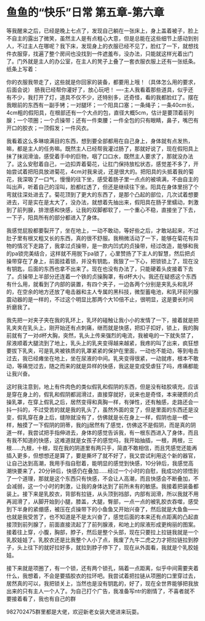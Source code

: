# 鱼鱼的“快乐”日常 第五章-第六章

等我醒来之后，已经是晚上七点了，发现自己躺在一张床上，身上盖着被子，脸上不自主的露出了微笑，虽然主人是有点粗心大意，但是总能在这些细节上感动到别人，不过主人在哪呢？我下床，发现身上的衣服已经不见了，脸红了一下，就想找件衣服穿，找遍了整个房间也没找到一件遮羞布，没办法，只能就这样光着出门了。门外就是主人的办公室，在主人的凳子上叠了一套衣服衣服上还有一张纸条。纸条上写着：

你的衣服我带走了，这些就是你回家的装备，都要用上哦！（具体怎么用的要求，后面会说） 肠我已经帮你灌好了，放心玩吧！ —-主人我看着那些道具，似乎还有不少，我打开了灯，道具不仅不少，还特别多，还奇怪，看的我都脸红了。摆在我眼前的东西有一副手铐；一对腿环；一个阳具口塞；一条绳子；一条40cm长，4cm粗的假阳具，在根部还有一个大点的包，直径大概5cm，估计是要顶着前列腺；一个项圈；一个贞操带；还有一件束腰；一件全包的只有眼睛，鼻子，嘴巴有开口的胶衣；一顶假发；一件风衣。

我看着这么多琳琅满目的东西，想到要全部都用在自己身上，身体就有点发热，嘛，都是主人的任务嘛。既然主人已经帮我灌过肠了，那就好说了，现在假阳具上抹了抹润滑油，感受着手中的巨物，咽了口口水，既然主人要求了，那就没办法了。这么安慰着自己，一边扣弄着菊花，让肛门保持放松状态，感觉差不多了，开始尝试着把阳具放进菊花，4cm对我来说，还是很大的。把阳具的头抵着我的菊花，我深吸了一口气，慢慢的往下坐，感受着肠子里一点点的被填满，不由自主的叫出声，听着自己的淫叫，脸都红透了，但还是继续往下坐。阳具在身体里拐了个弯就往深处进去了。菊花顶到了更大的东西了，是那个凸起的部位，几次试着想要进去，可是实在是太大了，没办法，就想着先抽出来，假阳具在肠子里蠕动，刺激到了前列腺，排泄感和快感，让我的双脚都软了，一个重心不稳，直接坐了下去，一下子，阳具所有的部分都进入了身体。

我感觉屁股都要裂开了，坐在地上，一动不敢动，等好些之后，才敢站起来，不过肚子里有根又粗又长的东西，真的很不舒服。我稍微活动了一下，能够在菊花有异物的情况下走路了，我拿过贞操带，是一款内凹式的贞操带，经过改造，能够和我的pa锁完美结合，这样就不用脱下pa锁了，心里赞扬了下主人的智慧，然后把贞操带穿在了身上，前面挂着锁，并没有钥匙，我狠了一下心，把锁锁上了，现在没有钥匙，后面的东西也拿不出来了。现在也没有办法了，只能硬着头皮接着下去了。贞操带上半部分还连着一个铁的贞操胸罩，有d杯大小。我还在疑惑这个东西有什么用，就看到了内部的装置，有四个夹子，一边各两个分别是夹乳头和乳环的，在空余的地方还放了电击器和主人专属的黑科技，微型蓄电池，和乳环前列腺震动器的是一样的，不过这个明显比那两个大10倍不止，很明显，这是要长时间折磨我了。

我先把一对夹子夹在我的乳环上，乳环的碰触让我小小的发情了一下，接着就是把乳夹夹在乳头上，刚开始还有点刺痛，继而就是快感，把扣子扣好，锁上，我的胸前就有了一对d杯大胸，突然，乳头上传来强烈的电流，我被电的一下就失禁了，尿液顺着大腿流到了地上，乳头上的乳夹变得越来越紧，我疼的叫了出来，疯狂想要拔下乳夹，可是乳夹被铁质的乳罩紧紧的保护在里面，一动也不能动，等到电击过去，我已经瘫坐在地上，坐在尿液的中间。乳夹变得很紧，一动就疼，根本不敢动，等痛觉过去，随之而来的就是异样的快感，我这是变成受虐狂了吗，疼痛都能让我兴奋。

这时我注意到，地上有件肉色的类似假乳和假阴的东西，但是没有硅胶填充，应该是穿在身上的，假乳和假阴都润滑过，直接穿就好，说来也是奇怪，本来硬质的贞操乳罩，在穿上假乳之后，居然变得和真胸一样，有弹性，还有触感，走路还会一抖一抖的，不过受苦的就是我的乳头了，虽然外面的变了，但是里面的东西还是没变，假乳穿在身上后，缝隙就没有了，仿佛就是长在身上一样，假阴也是一模一样，触摸了一下假阴的阴蒂，我的jj居然有了感觉，仿佛这不是假阴，而是真的阴道一样，我尝试把手指伸进去，身体的感觉告诉我，有一根东西进入了身体，而且有我不知道的快感，这难道就是女孩子的感觉吗，我开始抽插，一根，两根，三根……九根，十根，现在我的阴道里有两只手，简直不敢相信，而且凭感觉还能再插入更多，但想想还是算了，要是撕坏了就不好了，我又尝试利用这个新的器官，让自己达到高潮，我用手指自慰着，能明显的感觉到快感，10分钟后，我感觉高潮快要来了，20分钟后，快感仍在叠加……经过一个小时的自慰，我成功的领悟到了一个道理，那就是这个东西只有快感，不会让人高潮，而且快感会不断叠加，不会减弱，这一个小时的刺激，让我的身体达到了前所未有的敏感。我接着把装备都装上。接下来是乳胶衣，背部有拉链，从头顶到裆部，内部有润滑，所以我就不用再润滑了，从脚开始到小腿，膝盖，大腿，臀部，一点一点的被乳胶衣吞噬，感受到下半身的紧绷感，被压在贞操带下的小鱼鱼又开始兴奋了，然后就是大鱼鱼——也就是我受苦了，也不知道是不是太兴奋了，感觉后面的本来还有点距离的凸起直接顶到前列腺了，前面直接流起了了前列腺液，和地上的尿液形成更绚丽的图案。
接着往上穿，小腹，胸部，脖子，然后是整个头部，现在只要拉上拉链我就是一个乳胶娃娃了。乳胶衣还是比我整个人小了点，我废了九牛二虎之力才把拉链拉到脖子，头上往下的就好拉好多，就拉到脖子停下了，现在从外面看，我就是个乳胶娃娃。

接下来就是项圈了，有一个锁，还有两个锁孔，隔着一点距离，似乎中间需要夹着什么，我想着，不会是要插胶衣的拉环吧。我尝试着把拉链从项圈的口里穿过去，居然真的可以，我把锁关上，当然也是没有钥匙的，好了，现在全世界能够把我放出来的只有主人一个人了。为自己打个广告，我准备写ntr的剧情了，不喜者就不要接着看了，我也有自己的群

982702475群里都是大佬，欢迎新老女装大佬进来玩耍。

